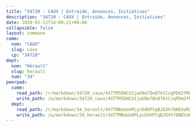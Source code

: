 ```yaml
---
title: "34720 - CAUX | Entraide, Annonces, Initiatives"
description: "34720 - CAUX | Entraide, Annonces, Initiatives"
date: 2020-01-11T14:09:21+09:00
collapsible: false
layout: commune
comm:
  nom: "CAUX"
  slug: caux
  cp: "34720"
dept:
  nom: "Hérault"
  slug: herault
  num: "34"
peerpad:
  comm:
    read_path: /r/markdown/34720_caux/4XTTM5DHCU1jwU8e7Qn87ktCzqPDm2fMogPZm8Ydbg2ZivNsP
    write_path: /w/markdown/34720_caux/4XTTM5DHCU1jwU8e7Qn87ktCzqPDm2fMogPZm8Ydbg2ZivNsP-K3TgUgMfTfStg6u64yRyLpRzEgq7oWnNF2L34kNP3QipxHc31aK71wZabLSv6RmNDqxf2odKh7btVSdhFUPbT78HzLE9eAhw23HZW5uXWopa4icyvKpwBPEPvvVyNMSRTXNLRnqs
  dept:
    read_path: /r/markdown/34_herault/4XTTMBaUoHPLycDdXPtqBJGVh78NEVoMZNyf8Wnh1X5DK6Ew8
    write_path: /w/markdown/34_herault/4XTTMBaUoHPLycDdXPtqBJGVh78NEVoMZNyf8Wnh1X5DK6Ew8-K3TgTd4rzWVX1F82NgGyNepGUxhqCmodCALjxNZeEdBQWQhd1NJYx1gHMW9QBLL6sN41ALXRejLsG2VetgVferfVncrvVCz47dChJvN8ouQLRMdWs4KpxKPeRYR1nspmhzdBqF8J
---
```


